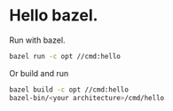 # Hello bazel.

Run with bazel.
```bash
bazel run -c opt //cmd:hello
```

Or build and run

```bash
bazel build -c opt //cmd:hello
bazel-bin/<your architecture>/cmd/hello
```
